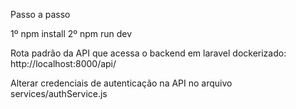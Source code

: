Passo a passo 

1º  npm install
2º  npm run dev



Rota padrão da API que acessa o backend em laravel dockerizado: http://localhost:8000/api/

Alterar credenciais de autenticação na API no arquivo services/authService.js